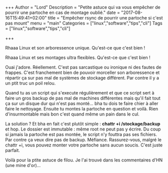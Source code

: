 +++
Author = "Lord"
Description = "Petite astuce qui va vous empêcher de pourrir une partoche en cas de montage oublié."
date = "2017-08-16T15:49:41+02:00"
title = "Empêcher rsync de pourrir une partoche si c'est pas mount"
menu = "main"
Categories = ["linux","software","tips","cli"]
Tags = ["linux","software","tips","cli"]

+++

Rhaaa Linux et son arboressence unique. Qu'est-ce que c'est bien !

Rhaaa Linux et ses montages ultra flexibles. Qu'est-ce que c'est bien !

Ouai j'adore. Réellement. C'est pas sarcastique ou ironique ni des fautes de frappes. C'est franchement bien de pouvoir morceller son arboressence et répartir ça sur pas mal de systèmes de stockage différent. Par contre il y a un ptit truc un poil relou.

Quand tu as un script qui s'execute régulièrement et que ce script sert à faire un gros backup de pas mal de machines différentes mais qu'il fait tout ça sur un disque dur qui n'est pas monté… bha tu dois te faire chier à aller faire le nettoyage. Ensuite tu montes la partoche en question et voilà. Rien d'insurmontable mais bon c'est quand même un pain dans le cul.

La solution ? Et bha en fait c'est plutôt simple : **chattr +i /stockage/backup** et hop. Le dossier est immutable : même root ne peut pas y écrire. Du coup si jamais la partoche est pas montée, le script n'y fouttra pas ses fichiers. Par contre ça veux dire pas de backup. Méfiance. Rassurez-vous, malgré le chattr +i, vous pouvez monter votre partoche sans aucun soucis. C'est juste parfait.

Voilà pour la ptite astuce de filou. Je l'ai trouvé dans les commentaires d'HN (une mine d'or)…

